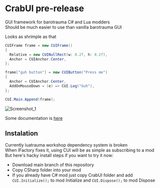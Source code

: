 # CrabUI pre-release

GUI framework for barotrauma C# and Lua modders  
Should be much easier to use than vanilla barotrauma GUI

Looks as shrimple as that
```C#
CUIFrame frame = new CUIFrame()
{
  Relative = new CUINullRect(w: 0.2f, h: 0.2f),
  Anchor = CUIAnchor.Center,
};

frame["guh button"] = new CUIButton("Press me")
{
  Anchor = CUIAnchor.Center,
  AddOnMouseDown = (e) => CUI.Log("Guh"),
};

CUI.Main.Append(frame);
```
![Screenshot_1](https://github.com/user-attachments/assets/91791edd-5b3d-48b0-a6f4-46f60d86f95f)

Some documentation is [here](https://somerandomnoobkekeke.github.io/CrabUI/index.html)

## Instalation

Currently luatrauma workshop dependency system is broken  
When IFactory fixes it, using CUI will be as simple as subscribing to a mod  
But here's hacky install steps if you want to try it now:
- Download main branch of this repository
- Copy CSharp folder into your mod
- If you already have C# mod just copy CrabUI folder and add `CUI.Initialize();` to mod Initialize and `CUI.Dispose();` to mod Dispose
